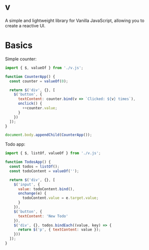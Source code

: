 # v
A simple and lightweight library for Vanilla JavaScript, allowing you to create a reactive UI.

# Basics

Simple counter:
```js
import { $, valueOf } from './v.js';

function CounterApp() {
  const counter = valueOf(0);

  return $('div', {}, [
    $('button', {
      textContent: counter.bind(v => `Clicked: ${v} times`),
      onclick() {
        ++counter.value;
      }
    })
  ]);
}

document.body.appendChild(CounterApp());
```

Todo app:
```js
import { $, listOf, valueOf } from './v.js';

function TodosApp() {
  const todos = listOf();
  const todoContent = valueOf('');

  return $('div', {}, [
    $('input', {
      value: todoContent.bind(),
      onchange(e) {
        todoContent.value = e.target.value;
      }
    }),
    $('button', {
      textContent: 'New Todo'
    }),
    $('div', {}, todos.bindEach((value, key) => {
      return $('p', { textContent: value });
    }))
  ]);
}
```
